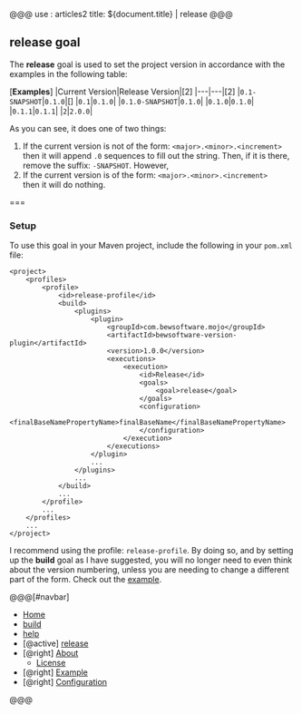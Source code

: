 @@@
use : articles2
title: ${document.title} | release
@@@


## release goal

The **release** goal is used to set the project version in accordance with the examples
in the following table:

[**Examples**]
|Current Version|Release Version|[2]
|---|---|[2]
|`0.1-SNAPSHOT`|`0.1.0`|[]
|`0.1`|`0.1.0`|
|`0.1.0-SNAPSHOT`|`0.1.0`|
|`0.1.0`|`0.1.0`|
|`0.1.1`|`0.1.1`|
|`2`|`2.0.0`|

As you can see, it does one of two things:

1. If the current version is not of the form: `<major>.<minor>.<increment>`  
   then it will append `.0` sequences to fill out the string. Then, if it is there,
   remove the suffix: `-SNAPSHOT`.  However,
2. If the current version is of the form: `<major>.<minor>.<increment>`  
   then it will do nothing.

===

### Setup

To use this goal in your Maven project, include the following in your `pom.xml` file:

```
<project>
    <profiles>
        <profile>
            <id>release-profile</id>
            <build>
                <plugins>                        
                    <plugin>                    
                        <groupId>com.bewsoftware.mojo</groupId>
                        <artifactId>bewsoftware-version-plugin</artifactId>
                        <version>1.0.0</version>
                        <executions>
                            <execution>
                                <id>Release</id>
                                <goals>
                                    <goal>release</goal>
                                </goals>
                                <configuration>
                                    <finalBaseNamePropertyName>finalBaseName</finalBaseNamePropertyName>
                                </configuration>
                            </execution>
                        </executions>
                    </plugin>
                    ...
                </plugins>
                ...
            </build>
            ...
        </profile>
        ...
    </profiles>
    ...
</project>

```

I recommend using the profile: `release-profile`.  By doing so, and by setting up
the **build** goal as I have suggested, you will no longer need to even think about
the version numbering, unless you are needing to change a different part of the
form.  Check out the [example][ex].



[ex]:Example.html


@@@[#navbar]
- [Home]
- [build]
- [help]
- [@active] [release](#)
- [@right] [About]
    - [License]
- [@right] [Example]
- [@right] [Configuration]


[About]:About.html
[build]:Build.html
[Configuration]:Configuration.html
[help]:Help.html
[Home]:index.html
[release]:Release.html
[License]:LICENSE.html
[Example]:Example.html
@@@
